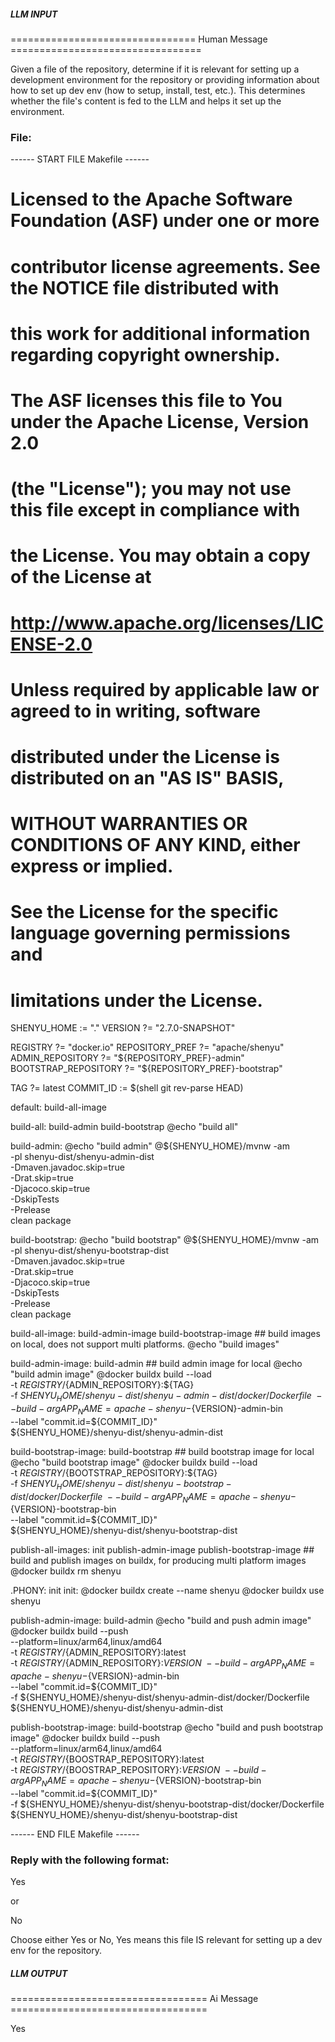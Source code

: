 ##### LLM INPUT #####
================================ Human Message =================================

Given a file of the repository, determine if it is relevant for setting up a development environment for the repository or providing information about how to set up dev env (how to setup, install, test, etc.). This determines whether the file's content is fed to the LLM and helps it set up the environment.

### File:
------ START FILE Makefile ------
# Licensed to the Apache Software Foundation (ASF) under one or more
# contributor license agreements.  See the NOTICE file distributed with
# this work for additional information regarding copyright ownership.
# The ASF licenses this file to You under the Apache License, Version 2.0
# (the "License"); you may not use this file except in compliance with
# the License.  You may obtain a copy of the License at
#
#     http://www.apache.org/licenses/LICENSE-2.0
#
# Unless required by applicable law or agreed to in writing, software
# distributed under the License is distributed on an "AS IS" BASIS,
# WITHOUT WARRANTIES OR CONDITIONS OF ANY KIND, either express or implied.
# See the License for the specific language governing permissions and
# limitations under the License.

SHENYU_HOME :=  "."
VERSION ?= "2.7.0-SNAPSHOT"

REGISTRY ?= "docker.io"
REPOSITORY_PREF ?= "apache/shenyu"
ADMIN_REPOSITORY ?= "${REPOSITORY_PREF}-admin"
BOOTSTRAP_REPOSITORY ?= "${REPOSITORY_PREF}-bootstrap"

TAG ?= latest
COMMIT_ID := $(shell git rev-parse HEAD)

default: build-all-image

build-all: build-admin build-bootstrap
	@echo "build all"

build-admin:
	@echo "build admin"
	@${SHENYU_HOME}/mvnw -am \
		-pl shenyu-dist/shenyu-admin-dist \
		-Dmaven.javadoc.skip=true \
		-Drat.skip=true \
		-Djacoco.skip=true \
		-DskipTests \
		-Prelease \
		clean package

build-bootstrap:
	@echo "build bootstrap"
	@${SHENYU_HOME}/mvnw -am \
		-pl shenyu-dist/shenyu-bootstrap-dist \
		-Dmaven.javadoc.skip=true \
		-Drat.skip=true \
		-Djacoco.skip=true \
		-DskipTests \
		-Prelease \
		clean package

build-all-image: build-admin-image build-bootstrap-image ## build images on local, does not support multi platforms.
	@echo "build images"

build-admin-image: build-admin ## build admin image for local
	@echo "build admin image"
	@docker buildx build --load \
		-t ${REGISTRY}/${ADMIN_REPOSITORY}:${TAG} \
		-f ${SHENYU_HOME}/shenyu-dist/shenyu-admin-dist/docker/Dockerfile \
		--build-arg APP_NAME=apache-shenyu-${VERSION}-admin-bin \
		--label "commit.id=${COMMIT_ID}" \
		${SHENYU_HOME}/shenyu-dist/shenyu-admin-dist

build-bootstrap-image: build-bootstrap ## build bootstrap image for local
	@echo "build bootstrap image"
	@docker buildx build --load \
		-t ${REGISTRY}/${BOOTSTRAP_REPOSITORY}:${TAG} \
		-f ${SHENYU_HOME}/shenyu-dist/shenyu-bootstrap-dist/docker/Dockerfile \
		--build-arg APP_NAME=apache-shenyu-${VERSION}-bootstrap-bin \
		--label "commit.id=${COMMIT_ID}" \
		${SHENYU_HOME}/shenyu-dist/shenyu-bootstrap-dist

publish-all-images: init publish-admin-image publish-bootstrap-image ## build and publish images on buildx, for producing multi platform images
	@docker buildx rm shenyu

.PHONY: init
init:
	@docker buildx create --name shenyu
	@docker buildx use shenyu

publish-admin-image: build-admin
	@echo "build and push admin image"
	@docker buildx build --push \
		--platform=linux/arm64,linux/amd64 \
		-t ${REGISTRY}/${ADMIN_REPOSITORY}:latest \
		-t ${REGISTRY}/${ADMIN_REPOSITORY}:${VERSION} \
		--build-arg APP_NAME=apache-shenyu-${VERSION}-admin-bin \
		--label "commit.id=${COMMIT_ID}" \
		-f ${SHENYU_HOME}/shenyu-dist/shenyu-admin-dist/docker/Dockerfile \
		${SHENYU_HOME}/shenyu-dist/shenyu-admin-dist

publish-bootstrap-image: build-bootstrap
	@echo "build and push bootstrap image"
	@docker buildx build --push \
		--platform=linux/arm64,linux/amd64 \
		-t ${REGISTRY}/${BOOSTRAP_REPOSITORY}:latest \
		-t ${REGISTRY}/${BOOSTRAP_REPOSITORY}:${VERSION} \
		--build-arg APP_NAME=apache-shenyu-${VERSION}-bootstrap-bin \
		--label "commit.id=${COMMIT_ID}" \
		-f ${SHENYU_HOME}/shenyu-dist/shenyu-bootstrap-dist/docker/Dockerfile \
		${SHENYU_HOME}/shenyu-dist/shenyu-bootstrap-dist

------ END FILE Makefile ------

### Reply with the following format:

<rel>Yes</rel>

or

<rel>No</rel>

Choose either Yes or No, Yes means this file IS relevant for setting up a dev env for the repository.

##### LLM OUTPUT #####
================================== Ai Message ==================================

<rel>Yes</rel>